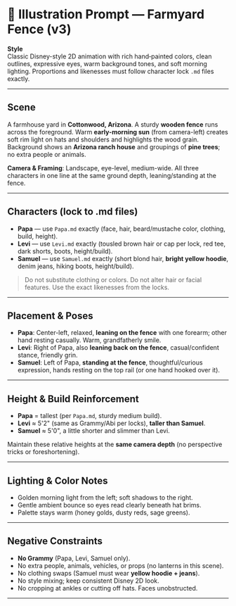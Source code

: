 # 🎨 Illustration Prompt — Farmyard Fence (v3)

**Style**  
Classic Disney-style 2D animation with rich hand‑painted colors, clean outlines, expressive eyes, warm background tones, and soft morning lighting. Proportions and likenesses must follow character lock `.md` files exactly.

---

## Scene

A farmhouse yard in **Cottonwood, Arizona**. A sturdy **wooden fence** runs across the foreground. Warm **early-morning sun** (from camera-left) creates soft rim light on hats and shoulders and highlights the wood grain. Background shows an **Arizona ranch house** and groupings of **pine trees**; no extra people or animals.

**Camera & Framing**: Landscape, eye-level, medium-wide. All three characters in one line at the same ground depth, leaning/standing at the fence.

---

## Characters (lock to .md files)

- **Papa** — use `Papa.md` exactly (face, hair, beard/mustache color, clothing, build, height).  
- **Levi** — use `Levi.md` exactly (tousled brown hair or cap per lock, red tee, dark shorts, boots, height/build).  
- **Samuel** — use `Samuel.md` exactly (short blond hair, **bright yellow hoodie**, denim jeans, hiking boots, height/build).

> Do not substitute clothing or colors. Do not alter hair or facial features. Use the exact likenesses from the locks.

---

## Placement & Poses

- **Papa**: Center-left, relaxed, **leaning on the fence** with one forearm; other hand resting casually. Warm, grandfatherly smile.  
- **Levi**: Right of Papa, also **leaning back on the fence**, casual/confident stance, friendly grin.  
- **Samuel**: Left of Papa, **standing at the fence**, thoughtful/curious expression, hands resting on the top rail (or one hand hooked over it).

---

## Height & Build Reinforcement

- **Papa** = tallest (per `Papa.md`, sturdy medium build).  
- **Levi** ≈ 5'2" (same as Grammy/Abi per locks), **taller than Samuel**.  
- **Samuel** ≈ 5'0", a little shorter and slimmer than Levi.

Maintain these relative heights at the **same camera depth** (no perspective tricks or foreshortening).

---

## Lighting & Color Notes

- Golden morning light from the left; soft shadows to the right.  
- Gentle ambient bounce so eyes read clearly beneath hat brims.  
- Palette stays warm (honey golds, dusty reds, sage greens).

---

## Negative Constraints

- **No Grammy** (Papa, Levi, Samuel only).  
- No extra people, animals, vehicles, or props (no lanterns in this scene).  
- No clothing swaps (Samuel must wear **yellow hoodie + jeans**).  
- No style mixing; keep consistent Disney 2D look.  
- No cropping at ankles or cutting off hats. Faces unobstructed.

---
